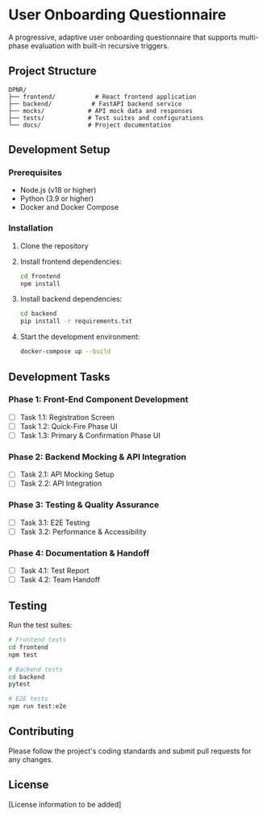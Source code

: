 # User Onboarding Questionnaire

A progressive, adaptive user onboarding questionnaire that supports multi-phase evaluation with built-in recursive triggers.

## Project Structure

```
DPNR/
├── frontend/           # React frontend application
├── backend/           # FastAPI backend service
├── mocks/            # API mock data and responses
├── tests/            # Test suites and configurations
└── docs/             # Project documentation
```

## Development Setup

### Prerequisites
- Node.js (v18 or higher)
- Python (3.9 or higher)
- Docker and Docker Compose

### Installation

1. Clone the repository
2. Install frontend dependencies:
   ```bash
   cd frontend
   npm install
   ```

3. Install backend dependencies:
   ```bash
   cd backend
   pip install -r requirements.txt
   ```

4. Start the development environment:
   ```bash
   docker-compose up --build
   ```

## Development Tasks

### Phase 1: Front-End Component Development
- [ ] Task 1.1: Registration Screen
- [ ] Task 1.2: Quick-Fire Phase UI
- [ ] Task 1.3: Primary & Confirmation Phase UI

### Phase 2: Backend Mocking & API Integration
- [ ] Task 2.1: API Mocking Setup
- [ ] Task 2.2: API Integration

### Phase 3: Testing & Quality Assurance
- [ ] Task 3.1: E2E Testing
- [ ] Task 3.2: Performance & Accessibility

### Phase 4: Documentation & Handoff
- [ ] Task 4.1: Test Report
- [ ] Task 4.2: Team Handoff

## Testing

Run the test suites:
```bash
# Frontend tests
cd frontend
npm test

# Backend tests
cd backend
pytest

# E2E tests
npm run test:e2e
```

## Contributing

Please follow the project's coding standards and submit pull requests for any changes.

## License

[License information to be added] 